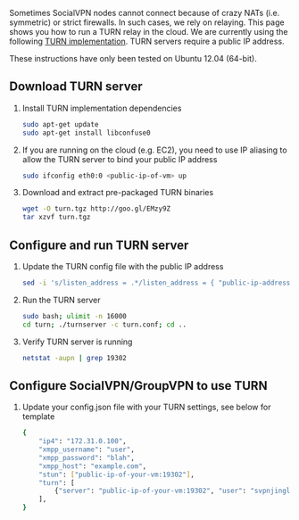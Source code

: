 Sometimes SocialVPN nodes cannot connect because of crazy NATs (i.e. symmetric)
or strict firewalls. In such cases, we rely on relaying. This page shows you how
to run a TURN relay in the cloud. We are currently using the following [TURN
implementation](http://turnserver.sourceforge.net). TURN servers require a public 
IP address.

These instructions have only been tested on Ubuntu 12.04 (64-bit).

## Download TURN server

1.  Install TURN implementation dependencies

    ```bash
    sudo apt-get update
    sudo apt-get install libconfuse0
    ```

2.  If you are running on the cloud (e.g. EC2), you need to use IP aliasing to
    allow the TURN server to bind your public IP address

    ```bash
    sudo ifconfig eth0:0 <public-ip-of-vm> up
    ```

3.  Download and extract pre-packaged TURN binaries

    ```bash
    wget -O turn.tgz http://goo.gl/EMzy9Z
    tar xzvf turn.tgz
    ```

## Configure and run TURN server

1.  Update the TURN config file with the public IP address

    ```bash
    sed -i 's/listen_address = .*/listen_address = { "public-ip-address" }/g' turn/turn.conf
    ```

2.  Run the TURN server

    ```bash
    sudo bash; ulimit -n 16000
    cd turn; ./turnserver -c turn.conf; cd ..
    ```

3.  Verify TURN server is running

    ```bash
    netstat -aupn | grep 19302
    ```

## Configure SocialVPN/GroupVPN to use TURN

1.  Update your config.json file with your TURN settings, see below for template 

    ```bash
    {
        "ip4": "172.31.0.100",
        "xmpp_username": "user",
        "xmpp_password": "blah",
        "xmpp_host": "example.com",
        "stun": ["public-ip-of-your-vm:19302"],
        "turn": [
            {"server": "public-ip-of-your-vm:19302", "user": "svpnjingle", "pass": "1234567890"}
        ],
    }
    ```

